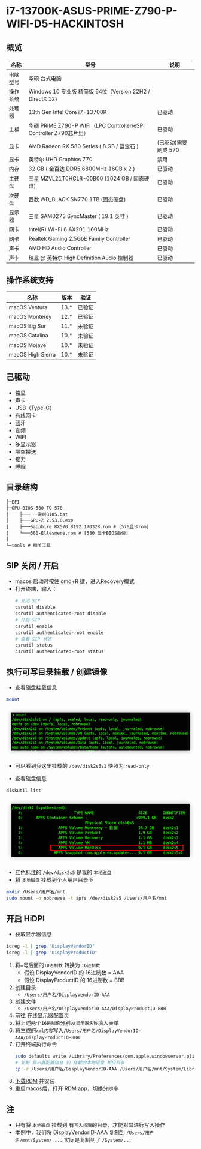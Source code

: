 # i7-13700K-ASUS-PRIME-Z790-P-WIFI-D5-HACKINTOSH

## 概览
| 名称     | 型号                                                                | 说明                 |
| -------- | ------------------------------------------------------------------- | -------------------- |
| 电脑型号 | 华硕 台式电脑                                                       |                      |
| 操作系统 | Windows 10 专业版 精简版 64位（Version 22H2 / DirectX 12）          |                      |
| 处理器   | 13th Gen Intel Core i7-13700K                                       | 已驱动               |
| 主板     | 华硕 PRIME Z790-P WIFI（LPC Controller/eSPI Controller Z790芯片组） | 已驱动               |
| 显卡     | AMD Radeon RX 580 Series ( 8 GB / 蓝宝石 )                          | (已驱动)需要刷成 570 |
| 显卡     | 英特尔 UHD Graphics 770                                             | 禁用                 |
| 内存     | 32 GB ( 金百达 DDR5 6800MHz 16GB x 2 )                              | 已驱动               |
| 主硬盘   | 三星 MZVL21T0HCLR-00B00 (1024 GB / 固态硬盘)                        | 已驱动               |
| 次硬盘   | 西数 WD_BLACK SN770 1TB (固态硬盘)                                  | 已驱动               |
| 显示器   | 三星 SAM0273 SyncMaster ( 19.1 英寸  )                              | 已驱动               |
| 网卡     | Intel(R) Wi-Fi 6 AX201 160MHz                                       | 已驱动               |
| 网卡     | Realtek Gaming 2.5GbE Family Controller                             | 已驱动               |
| 声卡     | AMD HD Audio Controller                                             | 已驱动               |
| 声卡     | 瑞昱  @ 英特尔 High Definition Audio 控制器                         | 已驱动               |

## 操作系统支持
| 名称              | 版本 | 验证   |
| ----------------- | ---- | ------ |
| macOS Ventura     | 13.* | 已验证 |
| macOS Monterey    | 12.* | 已验证 |
| macOS Big Sur     | 11.* | 未验证 |
| macOS Catalina    | 10.* | 未验证 |
| macOS Mojave      | 10.* | 未验证 |
| macOS High Sierra | 10.* | 未验证 |

## 己驱动
- 独显
- 声卡
- USB（Type-C）
- 有线网卡
- 蓝牙
- 变频
- WIFI
- 多显示器
- 隔空投送
- 接力
- 睡眠

## 目录结构
  ```
  ├─EFI
  ├─GPU-BIOS-580-TO-570
  │    ├─── 一键刷BIOS.bat
  │    ├───GPU-Z.2.53.0.exe
  │    ├───Sapphire.RX570.8192.170328.rom # [570显卡rom]
  │    └───580-Ellesmere.rom # [580 显卡BIOS备份]
  │
  └─tools # 相关工具
  ```
## SIP 关闭 / 开启
- macos 启动时按住 cmd+R 键，进入Recovery模式
- 打开终端，输入：
  ```sh
  # 关闭 SIP
  csrutil disable
  csrutil authenticated-root disable
  # 开启 SIP
  csrutil enable
  csrutil authenticated-root enable
  # 查看 SIP 状态
  csrutil status
  csrutil authenticated-root status
  ```
## 执行可写目录挂载 / 创建镜像
  - 查看磁盘挂载信息
  ```sh
  mount
  ```
  ![硬盘挂载](screenshot/mount.png)
  - 可以看到我这里挂载的 `/dev/disk2s5s1` 快照为 `read-only`

  - 查看磁盘信息
  ```sh
  diskutil list
  ```
  ![diskutil list](screenshot/diskutil-list.png)
  - 红色标注的 `/dev/disk2s5` 是我的 `本地磁盘`
  - 将 `本地磁盘` 挂载到个人用户目录下
  ```sh
  mkdir /Users/用户名/mnt
  sudo mount -o nobrowse -t apfs /dev/disk2s5 /Users/用户名/mnt
  ```

## 开启 HiDPI
- 获取显示器信息
```sh
ioreg -l | grep "DisplayVendorID"
ioreg -l | grep "DisplayProductID"
```
1. 将`=`号后面的`10进制数` 转换为 `16进制数`
   - 假设 DisplayVendorID 的 16进制数 = AAA
   - 假设 DisplayProductID 的 16进制数 = BBB
2. 创建目录
   - `/Users/用户名/DisplayVendorID-AAA`
3. 创建文件
   - `/Users/用户名/DisplayVendorID-AAA/DisplayProductID-BBB`
4. 前往 [在线显示器配置页](https://comsysto.github.io/Display-Override-PropertyList-File-Parser-and-Generator-with-HiDPI-Support-For-Scaled-Resolutions/)
5. 将上述两个`16进制值`分别及`显示器名称`填入表单
6. 将生成的`xml内容`写入`/Users/用户名/DisplayVendorID-AAA/DisplayProductID-BBB`
7. 打开终端执行命令
   ```sh
   sudo defaults write /Library/Preferences/com.apple.windowserver.plist DisplayResolutionEnabled -bool true
   # 复制 显示器配置信息 到 挂截的本地磁盘 相应目录
   cp -r /Users/用户名/DisplayVendorID-AAA /Users/用户名/mnt/System/Library/Displays/Contents/Resources/Overrides/
   ```
8. [下载RDM](https://github.com/usr-sse2/RDM/releases) 并安装
9. 重启macos后，打开 RDM.app，切换分辨率

## 注
 - 只有将 `本地磁盘` 挂载到 有`写入权限`的目录，才能对其进行写入操作
 - 本例中，我们将 DisplayVendorID-AAA 复制到 `/Users/用户名/mnt/System/....`
   实际是复制到了 `/System/...`
